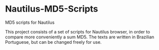 # Nautilus-MD5-Scripts
MD5 scripts for Nautilus

This project consists of a set of scripts for Nautilus browser, in order to compare more conveniently a sum MD5. The texts are written in Brazilian Portuguese, but can be changed freely for use.
